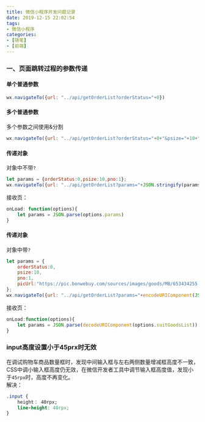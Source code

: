 ```yaml
---
title: 微信小程序开发问题记录
date: 2019-12-15 22:02:54
tags:
- 微信小程序
categories:
- [随笔]
- [前端]
---
```


### 一、页面跳转过程的参数传递
#### 单个普通参数
```js
wx.navigateTo({url: "../api/getOrderList?orderStatus="+0})
```

#### 多个普通参数
多个参数之间使用&分割
```js
wx.navigateTo({url: "../api/getOrderList?orderStatus="+0+"&psize="+10+"&pno="1})
```

#### 传递对象
对象中不带`?`
```js
let params = {orderStatus:0,psize:10,pno:1};
wx.navigateTo({url: "../api/getOrderList?params="+JSON.stringify(params)})
```
接收页：
```js
onLoad: function(options){
    let params = JSON.parse(options.params)
}
```

#### 传递对象
对象中带`?`
```js
let params = {
    orderStatus:0,
    psize:10,
    pno:1,
    picUrl:"https://pic.bonwebuy.com/sources/images/goods/MB/653434255.png?x-oss-process=image/resize,m_fill,w_500,h_500/quality,q_90
};
wx.navigateTo({url: "../api/getOrderList?params="+encodeURIComponent(JSON.stringify(params))})
```
接收页：
```js
onLoad:function(options){
    let params = JSON.parse(decodeURIComponent(options.suitGoodsList))
}
```

### input高度设置小于45prx时无效
在调试购物车商品数量框时，发现中间输入框与左右两侧数量增减框高度不一致，CSS中调小输入框高度仍无效，在微信开发者工具中调节输入框高度值，发现小于`45rpx`时，高度不再变化。  
解决：
```css
.input {
    height： 40rpx;
    line-height: 40rpx;
}
```